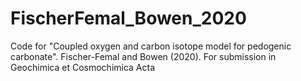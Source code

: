 # FischerFemal_Bowen_2020
 Code for "Coupled oxygen and carbon isotope model for pedogenic carbonate". Fischer-Femal and Bowen (2020). For submission in Geochimica et Cosmochimica Acta
